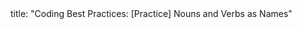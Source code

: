 <frontmatter>
title: "Coding Best Practices: [Practice] Nouns and Verbs as Names"
</frontmatter>

<include src="navbar.md" boilerplate />

<include src="unit-inPage-asFlat.md" boilerplate />